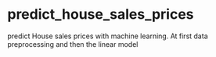 # predict_house_sales_prices
predict House sales prices with machine learning. At first data preprocessing and then the linear model 
